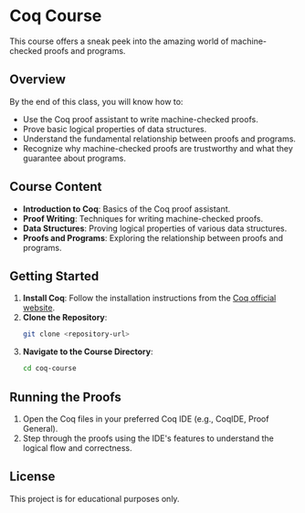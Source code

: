 # Coq Course

This course offers a sneak peek into the amazing world of machine-checked proofs and programs.

## Overview

By the end of this class, you will know how to:

- Use the Coq proof assistant to write machine-checked proofs.
- Prove basic logical properties of data structures.
- Understand the fundamental relationship between proofs and programs.
- Recognize why machine-checked proofs are trustworthy and what they guarantee about programs.

## Course Content

- **Introduction to Coq**: Basics of the Coq proof assistant.
- **Proof Writing**: Techniques for writing machine-checked proofs.
- **Data Structures**: Proving logical properties of various data structures.
- **Proofs and Programs**: Exploring the relationship between proofs and programs.

## Getting Started

1. **Install Coq**: Follow the installation instructions from the [Coq official website](https://coq.inria.fr/download).
2. **Clone the Repository**:
    ```sh
    git clone <repository-url>
    ```
3. **Navigate to the Course Directory**:
    ```sh
    cd coq-course
    ```

## Running the Proofs

1. Open the Coq files in your preferred Coq IDE (e.g., CoqIDE, Proof General).
2. Step through the proofs using the IDE's features to understand the logical flow and correctness.

## License

This project is for educational purposes only.